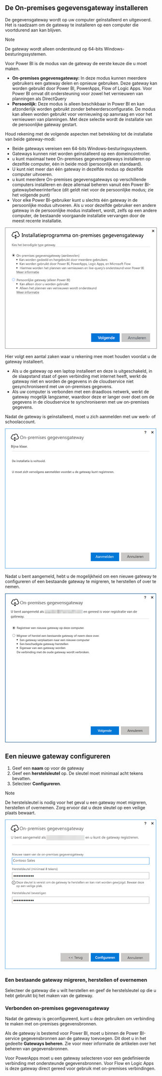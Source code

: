 ## <a name="install-the-on-premises-data-gateway"></a>De On-premises gegevensgateway installeren
De gegevensgateway wordt op uw computer geïnstalleerd en uitgevoerd. Het is raadzaam om de gateway te installeren op een computer die voortdurend aan kan blijven.

> [!NOTE]
> De gateway wordt alleen ondersteund op 64-bits Windows-besturingssystemen.
> 
> 

Voor Power BI is de modus van de gateway de eerste keuze die u moet maken.

* **On-premises gegevensgateway:** In deze modus kunnen meerdere gebruikers een gateway delen en opnieuw gebruiken. Deze gateway kan worden gebruikt door Power BI, PowerApps, Flow of Logic Apps. Voor Power BI omvat dit ondersteuning voor zowel het vernieuwen van planningen als DirectQuery
* **Persoonlijk:** Deze modus is alleen beschikbaar in Power BI en kan afzonderlijk worden gebruikt zonder beheerdersconfiguratie. De modus kan alleen worden gebruikt voor vernieuwing op aanvraag en voor het vernieuwen van planningen. Met deze selectie wordt de installatie van de persoonlijke gateway gestart.

Houd rekening met de volgende aspecten met betrekking tot de installatie van beide gateway-modi:

* Beide gateways vereisen een 64-bits Windows-besturingssysteem.
* Gateways kunnen niet worden geïnstalleerd op een domeincontroller.
* u kunt maximaal twee On-premises gegevensgateways installeren op dezelfde computer, één in beide modi (persoonlijk en standaard). 
* U kunt niet meer dan één gateway in dezelfde modus op dezelfde computer uitvoeren.
* u kunt meerdere On-premises gegevensgateways op verschillende computers installeren en deze allemaal beheren vanuit één Power BI-gatewaybeheerinterface (dit geldt niet voor de persoonlijke modus; zie het volgende punt)
* Voor elke Power BI-gebruiker kunt u slechts één gateway in de persoonlijke modus uitvoeren. Als u voor dezelfde gebruiker een andere gateway in de persoonlijke modus installeert, wordt, zelfs op een andere computer, de bestaande voorgaande installatie vervangen door de meest recente installatie.

![On-prem-data-gateway-install-powerbi](./media/gateway-onprem-install-include/on-prem-data-gateway-install-powerbi.png)

Hier volgt een aantal zaken waar u rekening mee moet houden voordat u de gateway installeert.

* Als u de gateway op een laptop installeert en deze is uitgeschakeld, in de slaapstand staat of geen verbinding met internet heeft, werkt de gateway niet en worden de gegevens in de cloudservice niet gesynchroniseerd met uw on-premises gegevens.
* Als uw computer is verbonden met een draadloos netwerk, werkt de gateway mogelijk langzamer, waardoor deze er langer over doet om de gegevens in de cloudservice te synchroniseren met uw on-premises gegevens.

Nadat de gateway is geïnstalleerd, moet u zich aanmelden met uw werk- of schoolaccount.

![On-prem-data-gateway-install-signin](./media/gateway-onprem-install-include/on-prem-data-gateway-install-signin.png)

Nadat u bent aangemeld, hebt u de mogelijkheid om een nieuwe gateway te configureren of een bestaande gateway te migreren, te herstellen of over te nemen.

![On-prem-Data-gateway-Install-register-Recovery](./media/gateway-onprem-install-include/on-prem-data-gateway-install-register-recovery.png)

## <a name="configure-a-new-gateway"></a>Een nieuwe gateway configureren
1. Geef een **naam** op voor de gateway
2. Geef een **herstelsleutel** op. De sleutel moet minimaal acht tekens bevatten.
3. Selecteer **Configureren**.

> [!NOTE]
> De herstelsleutel is nodig voor het geval u een gateway moet migreren, herstellen of overnemen. Zorg ervoor dat u deze sleutel op een veilige plaats bewaart.
> 
> 

![On-prem-data-gateway-install-recovery](./media/gateway-onprem-install-include/on-prem-data-gateway-install-recovery.png)

### <a name="migrate-restore-or-take-over-an-existing-gateway"></a>Een bestaande gateway migreren, herstellen of overnemen
Selecteer de gateway die u wilt herstellen en geef de herstelsleutel op die u hebt gebruikt bij het maken van de gateway.

### <a name="on-premises-data-gateway-connected"></a>Verbonden on-premises gegevensgateway
Nadat de gateway is geconfigureerd, kunt u deze gebruiken om verbinding te maken met on-premises gegevensbronnen.

Als de gateway is bestemd voor Power BI, moet u binnen de Power BI-service gegevensbronnen aan de gateway toevoegen. Dit doet u in het gedeelte **Gateways beheren**. Zie voor meer informatie de artikelen over het beheren van gegevensbronnen.

Voor PowerApps moet u een gateway selecteren voor een gedefinieerde verbinding met ondersteunde gegevensbronnen. Voor Flow en Logic Apps is deze gateway direct gereed voor gebruik met on-premises verbindingen.

